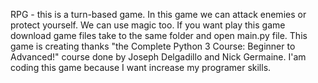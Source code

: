 RPG - this is a turn-based game. In this game we can attack enemies or protect yourself. We can use magic too. If you want play this game download game files take to the same folder and open main.py file.
This game is creating thanks "the Complete Python 3 Course: Beginner to Advanced!" course done by Joseph Delgadillo and Nick Germaine.
I'am coding this game because I want increase my programer skills.

